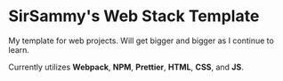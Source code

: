 # SirSammy's Web Stack Template
My template for web projects. Will get bigger and bigger as I continue to learn.

Currently utilizes **Webpack**, **NPM**, **Prettier**, **HTML**, **CSS**, and **JS**.
